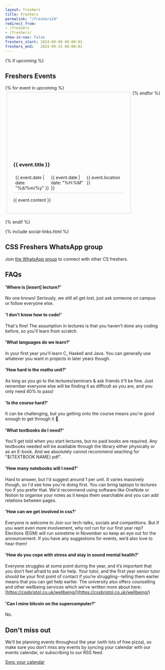 ```yaml
---
layout: freshers
title: Freshers
permalink: "/freshers24"
redirect_from:
- /freshers
- /freshers/
show-in-nav: false
freshers_start: 2024-09-09 00:00:01
freshers_end:   2024-09-15 00:00:01
---
```


{% if upcoming %}
## Freshers Events
<div style="display: inline-flex; flex-flow: row wrap; justify-content: space-between;">
{% for event in upcoming %}
    <div style="border: 1px solid lightgray; margin: 5px; padding: 20px; flex: 0 0 30%; flex-grow: 1;">
        <a href="{{ event.fb_link }}">
            <div style="background-image: url(/assets/images/contrib/events/{{ event.banner }}); width: auto; padding-top: 56.25%; margin: -20px; background-size: cover"></div>
        </a>
        <br>
        <h3>{{ event.title }}</h3>
        <div style="display: flex; border-bottom: 1px lightgray solid; padding: 7px;">
            <div style="flex: 0 0 30%; flex-grow: 1;">
                <i class="fas fa-calendar-day"></i>
                {{ event.date | date: "%d/%m/%y" }}
            </div>
            <div style="flex: 0 0 30%; flex-grow: 1;">
                <i class="fas fa-clock"></i>
                {{ event.date | date: "%H:%M" }}
            </div>
            <div style="flex: 0 0 30%; flex-grow: 1;">
                <i class="fas fa-map-marker"></i>
                {{ event.location }}
            </div>
        </div>
        <p>{{ event.content }}</p>
    </div>
{% endfor %}
</div>

{% endif %}

{% include social-links.html %}

## CSS Freshers WhatsApp group
Join [the WhatsApp group](https://chat.whatsapp.com/BvvBmwWs4kW35PGux1ddY0) to connect with other CS freshers.

## FAQs

#### 'Where is [insert] lecture?'
No one knows! Seriously, we still all get lost, just ask someone on campus or follow everyone else.

#### 'I don't know how to code!'
That's fine! The assumption in lectures is that you haven't done any coding before, so you'll learn from scratch.

#### 'What languages do we learn?'
In your first year you'll learn C, Haskell and Java. You can generally use whatever you want in projects in later years though.

#### 'How hard is the maths unit?'
As long as you go to the lectures/seminars & ask friends it'll be fine. Just remember everyone else will be finding it
as difficult as you are, and you only need 40% to pass!

#### 'Is the course hard?'
It can be challenging, but you getting onto the course means you're good enough to get through it 🙂.

#### 'What textbooks do I need?'
You'll get told when you start lectures, but no paid books are required. Any textbooks needed will be availiable through
the library either physically or as an E-book. And we absolutely cannot recommend seaching for \"${TEXTBOOK NAME} pdf\".

#### 'How many notebooks will I need?'
Hard to answer, but I'd suggest around 1 per unit. It varies massively though, so I'd see how you're doing first. You can bring laptops to lectures too if you prefer that.
We'd recommend using software like OneNote or Notion to organise your notes as it keeps them searchable and you can add relations between pages.

#### 'How can we get involved in css?'
Everyone is welcome to Join our tech-talks, socials and competitions. But if you want even more involvement, 
why not run for our first year rep? Elections (EGM) will run sometime in November so keep an eye out for the announcement. 
If you have any suggestions for events, we’d also love to hear them!

#### 'How do you cope with stress and stay in sound mental health?'
Everyone struggles at some point during the year, and it’s important that you don’t feel afraid to ask for help. Your tutor, and the first year senior tutor should be your first point of contact if you’re struggling--telling them earlier means that you can get help earlier. The university also offers counselling and other wellbeing services which we’ve written more about here: [https://cssbristol.co.uk/wellbeing/](https://cssbristol.co.uk/wellbeing/)

#### 'Can I mine bitcoin on the supercomputer?'
No.

## Don't miss out
We’ll be planning events throughout the year (with lots of free pizza), so make sure you don’t miss any events 
by syncing your calendar with our events calendar, or subscribing to our RSS feed.

<div class="link-list">
        <a class="btn light" href="/feeds/">Sync your calendar</a>
    </div>
